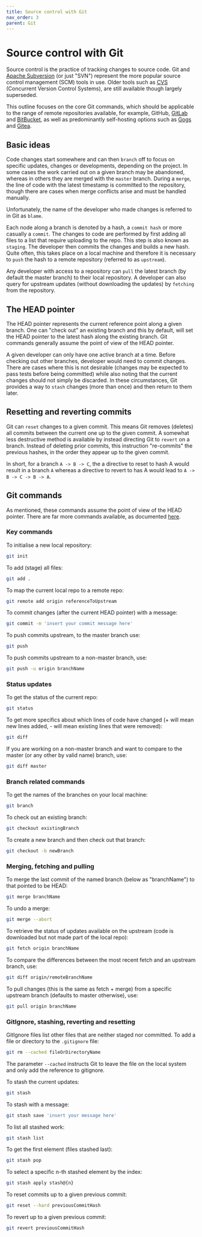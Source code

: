```yaml
---
title: Source control with Git
nav_order: 3
parent: Git
---
```


# Source control with Git

Source control is the practice of tracking changes to source code. Git and [Apache Subversion](https://subversion.apache.org/) (or just "SVN") represent the more popular source control management (SCM) tools in use. Older tools such as [CVS](https://savannah.nongnu.org/projects/cvs/) (Concurrent Version Control Systems), are still available though largely superseded.

This outline focuses on the core Git commands, which should be applicable to the range of remote repositories available, for example, GitHub, [GitLab](https://gitlab.com/) and [BitBucket](https://bitbucket.org/), as well as predominantly self-hosting options such as [Gogs](https://gogs.io/) and [Gitea](https://docs.gitea.io/en-us/).

## Basic ideas

Code changes start somewhere and can then ```branch``` off to focus on specific updates, changes or developments, depending on the project. In some cases the work carried out on a given branch may be abandoned, whereas in others they are merged with the ```master``` branch. During a ```merge```, the line of code with the latest timestamp is committed to the repository, though there are cases when merge conflicts arise and must be handled manually.

Unfortunately, the name of the developer who made changes is referred to in Git as ```blame```.

Each node along a branch is denoted by a hash, a ```commit hash``` or more casually a ```commit```. The changes to code are performed by first adding all files to a list that require uploading to the repo. This step is also known as ```staging```. The developer then commits the changes and builds a new hash. Quite often, this takes place on a local machine and therefore it is necessary to ```push``` the hash to a remote repository (referred to as ```upstream```). 

Any developer with access to a repository can ```pull``` the latest branch (by default the master branch) to their local repository. A developer can also query for upstream updates (without downloading the updates) by ```fetching``` from the repository.

## The HEAD pointer

The HEAD pointer represents the current reference point along a given branch. One can "check out" an existing branch and this by default, will set the HEAD pointer to the latest hash along the existing branch. Git commands generally assume the point of view of the HEAD pointer.

A given developer can only have one active branch at a time. Before checking out other branches, developer would need to commit changes. There are cases where this is not desirable (changes may be expected to pass tests before being committed) while also noting that the current changes should not simply be discarded. In these circumstances, Git provides a way to ```stash``` changes (more than once) and then return to them later.

## Resetting and reverting commits

Git can ```reset``` changes to a given commit. This means Git removes (deletes) all commits between the current one up to the given commit. A somewhat less destructive method is available by instead directing Git to ```revert``` on a branch. Instead of deleting prior commits, this instruction "re-commits" the previous hashes, in the order they appear up to the given commit. 

In short, for a branch ```A -> B -> C```, the a directive to reset to hash A would result in a branch ```A``` whereas a directive to revert to has A would lead to ```A -> B -> C -> B -> A```.

## Git commands

As mentioned, these commands assume the point of view of the HEAD pointer. There are far more commands available, as documented [here](https://git-scm.com/docs).

### Key commands

To initialise a new local repository:

```bash
git init
```

To add (stage) all files:

```bash
git add .
```

To map the current local repo to a remote repo:

```bash
git remote add origin referenceToUpstream
```

To commit changes (after the current HEAD pointer) with a message:

```bash
git commit -m 'insert your commit message here'
```

To push commits upstream, to the master branch use:

```bash
git push
```

To push commits upstream to a non-master branch, use:

```bash
git push -u origin branchName
```

### Status updates

To get the status of the current repo:

```bash
git status
```

To get more specifics about which lines of code have changed (+ will mean new lines added, - will mean existing lines that were removed):

```bash
git diff
```

If you are working on a non-master branch and want to compare to the master (or any other by valid name) branch, use:

```bash
git diff master
```

### Branch related commands

To get the names of the branches on your local machine:

```bash
git branch
```

To check out an existing branch:

```bash
git checkout existingBranch
```

To create a new branch and then check out that branch:

```bash
git checkout -b newBranch
```

### Merging, fetching and pulling

To merge the last commit of the named branch (below as "branchName") to that pointed to be HEAD:

```bash
git merge branchName
```

To undo a merge:

```bash
git merge --abort
```

To retrieve the status of updates available on the upstream (code is downloaded but not made part of the local repo):

```bash
git fetch origin branchName
```

To compare the differences between the most recent fetch and an upstream branch, use:

```bash
git diff origin/remoteBranchName
```

To pull changes (this is the same as fetch + merge) from a specific upstream branch (defaults to master otherwise), use:

```bash
git pull origin branchName
```

### GitIgnore, stashing, reverting and resetting

GitIgnore files list other files that are neither staged nor committed. To add a file or directory to the ```.gitignore``` file:

```bash
git rm --cached fileOrDirectoryName
```

The parameter ```--cached``` instructs Git to leave the file on the local system and only add the reference to gitignore.

To stash the current updates:

```bash
git stash
```

To stash with a message:

```bash
git stash save 'insert your message here'
```

To list all stashed work:

```bash
git stash list
```

To get the first element (files stashed last):

```bash
git stash pop
```

To select a specific n-th stashed element by the index:

```bash
git stash apply stash@{n}
```

To reset commits up to a given previous commit:

```bash
git reset --hard previousCommitHash
```

To revert up to a given previous commit:

```bash
git revert previousCommitHash
```
